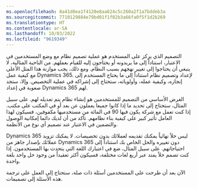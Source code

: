```yaml
---
ms.openlocfilehash: 8a41d0ea1f4120e8aa624c5c260a2f1a7bddeb3a
ms.sourcegitcommit: 7710129884e79bd01f1f02b3a66fa0f5f1d2b269
ms.translationtype: HT
ms.contentlocale: ar-SA
ms.lasthandoff: 10/03/2022
ms.locfileid: "9619349"
---
```

التصميم الذي يركز على المستخدم هو عملية تصميم نظام مع وضع المستخدمين في الاعتبار، استناداً إلى ما يريدونه أو يحتاجون إليه للقيام بعملهم. من الناحية المثالية، لا ينبغي أن يحتاجوا إلى تغيير نهجهم بسبب النظام. ومع ذلك، يجب موازنة هذا المثل الأعلى مع كيفية عمل Dynamics 365. لإعداد وتصميم نظام استناداً إلى ما يحتاج المستخدم إلى إنجازه، وكيفية عمله، وأولوياته، ستحتاج إلى إشراكه في عملية التخصيص. وإلا، ستجد صعوبة في إعداد Dynamics 365 لهم.

الغرض الأساسي من التصميم للمستخدمين هو إنشاء نظام يتم تعديله لهم. على سبيل المثال، ستحتاج إلى تحديد ما إذا كانوا جميعا يعملون عن بعد أو في المكتب على مكتب. إذا كنت تعمل مع شركة يكون فيها 90 في المائة من مستخدميها مكفوفين، فسيكون لهذا العامل تأثير كبير على كيفية بناء نظامهم. تأكد من أن لديك دائما إمكانية الوصول والتضمين في الاعتبار عند تصميم أي نوع من الأنظمة.

Dynamics 365 ليس حلاً نهائياً يمكنك تقديمه لعملائك بدون تخصيصات. لا يمكنك تزويد عملائك بإصدار جاهز من Dynamics 365 دون تغييره والحل الخاص بك استناداً إلى احتياجاتهم. على سبيل المثال، ضع في اعتبارك اللغة التي يتحدث بها المستخدمون. إذا كنت تصمم حلاً يمتد عبر أربع لغات مختلفة، فسيكون أكثر تعقيداً من وجود حل واحد بلغة واحدة.

الآن بعد أن طرحت على المستخدمين أسئلة ذات صلة، ستحتاج إلى العمل على ترجمة هذه الأسئلة إلى تصميمات.

